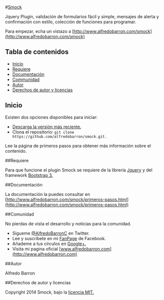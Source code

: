 #[Smock](http://www.alfredobarron.com/smock)

Jquery Plugin, validación de formularios fácil y simple, mensajes de alerta y confirmación con estilo, colección de funciones para programar.



Para empezar, echa un vistazo a [http://www.alfredobarron.com/smock](http://www.alfredobarron.com/smock)


## Tabla de contenidos

 - [Inicio](#inicio)
 - [Requiere](#requiere)
 - [Documentación](#documentacion)
 - [Communidad](#communidad)
 - [Autor](#autor)
 - [Derechos de autor y licencias](#derechos-de-autor-y-licencias)



## Inicio

Existen dos opciones disponibles para iniciar:

- [Descarga la versión más reciente.](https://github.com/alfredobarron/smock/archive/master.zip)
- Clona el repositorio: `git clone https://github.com/alfredobarron/smock.git.`

Lee la página de primeros pasos para obtener más información sobre el contenido.

##Requiere

Para que funcione el plugin Smock se requiere de la librería [Jquery](http://jquery.com/) y del framework [Bootstrap 3.](http://getbootstrap.com/)

##Documentación

La documentación la puedes consultar en [http://www.alfredobarron.com/smock/primeros-pasos.html](http://www.alfredobarron.com/smock/primeros-pasos.html) 


##Comunidad

No pierdas de vista el desarrollo y noticias para la comunidad.

- Sigueme [@AlfredoBarronC](https://twitter.com/AlfredoBarronC) en Twitter.
- Lee y suscríbete en mi [FanPage](https://www.facebook.com/AlfredoBarronC) de Facebook.
- Añademe a tus círculos en [Google+.](https://plus.google.com/+Alfredobarron)
- Visita mi pagina oficial [www.alfredobarron.com](http://www.alfredobarron.com)

##Autor

Alfredo Barron

##Derechos de autor y licencias

Copyright 2014 Smock, bajo la [licencia MIT.](https://github.com/alfredobarron/smock/blob/master/LICENCIA)
